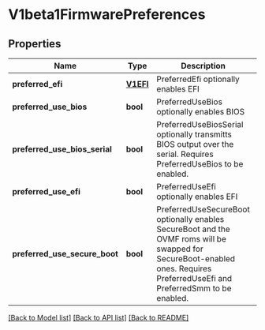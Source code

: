# V1beta1FirmwarePreferences

## Properties
Name | Type | Description | Notes
------------ | ------------- | ------------- | -------------
**preferred_efi** | [**V1EFI**](V1EFI.md) | PreferredEfi optionally enables EFI | [optional] 
**preferred_use_bios** | **bool** | PreferredUseBios optionally enables BIOS | [optional] 
**preferred_use_bios_serial** | **bool** | PreferredUseBiosSerial optionally transmitts BIOS output over the serial.  Requires PreferredUseBios to be enabled. | [optional] 
**preferred_use_efi** | **bool** | PreferredUseEfi optionally enables EFI | [optional] 
**preferred_use_secure_boot** | **bool** | PreferredUseSecureBoot optionally enables SecureBoot and the OVMF roms will be swapped for SecureBoot-enabled ones.  Requires PreferredUseEfi and PreferredSmm to be enabled. | [optional] 

[[Back to Model list]](../README.md#documentation-for-models) [[Back to API list]](../README.md#documentation-for-api-endpoints) [[Back to README]](../README.md)


